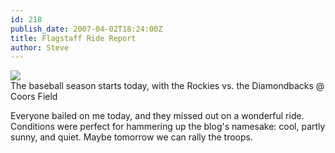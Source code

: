 ```yaml
---
id: 218
publish_date: 2007-04-02T18:24:00Z
title: Flagstaff Ride Report
author: Steve
---
```

![](http://www.flagstafffrenzy.org/wp-content/uploads/2007/04/opening-day.jpg)  
The baseball season starts today, with the Rockies vs. the Diamondbacks @ Coors Field

Everyone bailed on me today, and they missed out on a wonderful ride. Conditions were perfect for hammering up the blog's namesake: cool, partly sunny, and quiet. Maybe tomorrow we can rally the troops.
